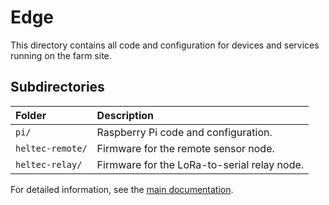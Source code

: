 # Edge

This directory contains all code and configuration for devices and services running on the farm site.

## Subdirectories

| Folder           | Description                                |
| :--------------- | :----------------------------------------- |
| `pi/`            | Raspberry Pi code and configuration.       |
| `heltec-remote/` | Firmware for the remote sensor node.       |
| `heltec-relay/`  | Firmware for the LoRa-to-serial relay node.|

For detailed information, see the [main documentation](../docs/README.md).
